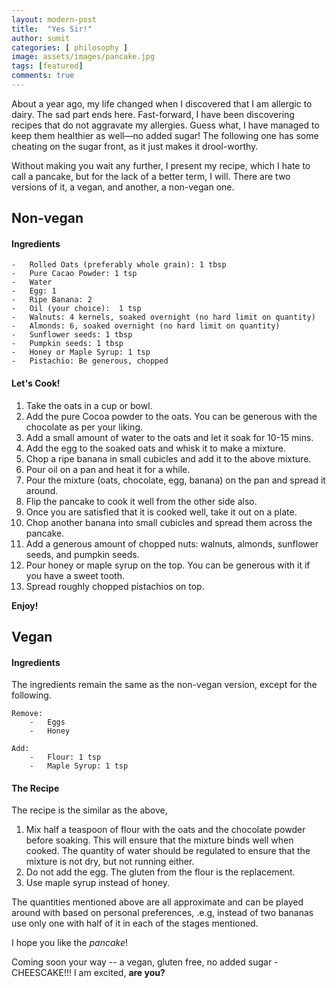 ```yaml
---
layout: modern-post
title:  "Yes Sir!"
author: sumit
categories: [ philosophy ]
image: assets/images/pancake.jpg
tags: [featured]
comments: true
---
```

About a year ago, my life changed when I discovered that I am allergic to dairy. The sad part ends here. Fast-forward, I have been discovering recipes that do not aggravate my allergies. Guess what, I have managed to keep them healthier as well—no added sugar! The following one has some cheating on the sugar front, as it just makes it drool-worthy.

Without making you wait any further, I present my recipe, which I hate to call a pancake, but for the lack of a better term, I will. There are two versions of it, a vegan, and another, a non-vegan one.

## Non-vegan
#### Ingredients
    -   Rolled Oats (preferably whole grain): 1 tbsp
    -   Pure Cacao Powder: 1 tsp
    -   Water
    -   Egg: 1
    -   Ripe Banana: 2
    -   Oil (your choice):  1 tsp
    -   Walnuts: 4 kernels, soaked overnight (no hard limit on quantity)
    -   Almonds: 6, soaked overnight (no hard limit on quantity)
    -   Sunflower seeds: 1 tbsp
    -   Pumpkin seeds: 1 tbsp
    -   Honey or Maple Syrup: 1 tsp
    -   Pistachio: Be generous, chopped
    
#### Let's Cook!
1. Take the oats in a cup or bowl.
2. Add the pure Cocoa powder to the oats. You can be generous with the chocolate as per your liking.
3. Add a small amount of water to the oats and let it soak for 10-15 mins.
4. Add the egg to the soaked oats and whisk it to make a mixture.
5. Chop a ripe banana in small cubicles and add it to the above mixture.
6. Pour oil on a pan and heat it for a while.
7. Pour the mixture (oats, chocolate, egg, banana) on the pan and spread it around.
8. Flip the pancake to cook it well from the other side also.
9. Once you are satisfied that it is cooked well, take it out on a plate.
10. Chop another banana into small cubicles and spread them across the pancake.
11. Add a generous amount of chopped nuts: walnuts, almonds, sunflower seeds, and pumpkin seeds.
12. Pour honey or maple syrup on the top. You can be generous with it if you have a sweet tooth.
13. Spread roughly chopped pistachios on top.

**Enjoy!**

## Vegan
#### Ingredients
The ingredients remain the same as the non-vegan version, except for the following.
    
    Remove:
        -   Eggs
        -   Honey
    
    Add:
        -   Flour: 1 tsp
        -   Maple Syrup: 1 tsp

#### The Recipe
The recipe is the similar as the above,

1. Mix half a teaspoon of flour with the oats and the chocolate powder before soaking. This will ensure that the mixture binds well when cooked. The quantity of water should be regulated to ensure that the mixture is not dry, but not running either.
2. Do not add the egg. The gluten from the flour is the replacement.
3. Use maple syrup instead of honey.

The quantities mentioned above are all approximate and can be played around with based on personal preferences, .e.g, instead of two bananas use only one with half of it in each of the stages mentioned.


I hope you like the *pancake*!

Coming soon your way -- a vegan, gluten free, no added sugar - CHEESCAKE!!! I am excited, **are you?**

